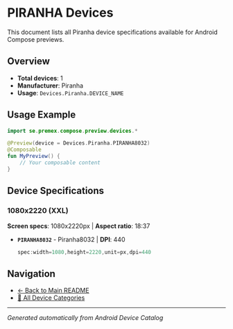 # PIRANHA Devices

This document lists all Piranha device specifications available for Android Compose previews.

## Overview

- **Total devices**: 1
- **Manufacturer**: Piranha
- **Usage**: `Devices.Piranha.DEVICE_NAME`

## Usage Example

```kotlin
import se.premex.compose.preview.devices.*

@Preview(device = Devices.Piranha.PIRANHA8032)
@Composable
fun MyPreview() {
    // Your composable content
}
```

## Device Specifications

### 1080x2220 (XXL)

**Screen specs**: 1080x2220px | **Aspect ratio**: 18:37

- **`PIRANHA8032`** - Piranha8032 | **DPI**: 440
  ```kotlin
  spec:width=1080,height=2220,unit=px,dpi=440
  ```

## Navigation

- [← Back to Main README](../../README.md)
- [📱 All Device Categories](../README.md)

---
*Generated automatically from Android Device Catalog*
